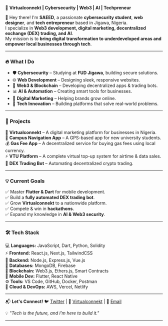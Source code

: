 
🚀 **Virtualconnekt | Cybersecurity | Web3 | AI | Techpreneur**

👋 Hey there! I'm **SAEED**, a passionate **cybersecurity student**, **web designer**, and **tech entrepreneur** based in Jigawa, Nigeria. <br/>
I specialize in **Web3 development, digital marketing, decentralized exchange (DEX) trading, and AI**. <br/>
My mission is to **bring digital transformation to underdeveloped areas and empower local businesses through tech**.<br/>

---

### 🔥 **What I Do**
- 🛡️ **Cybersecurity** – Studying at **FUD Jigawa**, building secure solutions.<br/>
- 🌐 **Web Development** – Designing sleek, responsive websites.<br/>
- 💱 **Web3 & Blockchain** – Developing decentralized apps & trading bots.<br/>
- 📊 **AI & Automation** – Creating smart tools for businesses.<br/>
- 📢 **Digital Marketing** – Helping brands grow online.<br/>
- 📍 **Tech Innovation** – Building platforms that solve real-world problems.<br/>

---

### 📌 **Projects**
🚀 **Virtualconnekt** – A digital marketing platform for businesses in Nigeria.  <br/>
📍 **Campus Navigation App** – A GPS-based app for new university students.  <br/>
💰 **Gas Fee App** – A decentralized service for buying gas fees using local currency.  <br/>
⚡ **VTU Platform** – A complete virtual top-up system for airtime & data sales.  <br/>
🤖 **DEX Trading Bot** – Automating decentralized crypto trading.  <br/>

---

### 💡 **Current Goals**
✅ Master **Flutter & Dart** for mobile development.  <br/>
✅ Build a **fully automated DEX trading bot**.  <br/>
✅ Grow **Virtualconnekt** to a nationwide platform.  <br/>
✅ Compete & win in **hackathons**.  <br/>
✅ Expand my knowledge in **AI & Web3 security**.  <br/>

---

### 🛠️ **Tech Stack**
💻 **Languages:** JavaScript, Dart, Python, Solidity  <br/>
⚡ **Frontend:** React.js, Next.js, TailwindCSS  <br/>
📡 **Backend:** Node.js, Express.js, Vue.js<br/>
💾 **Databases:** MongoDB, Firebase  <br/>
🔗 **Blockchain:** Web3.js, Ethers.js, Smart Contracts  <br/>
📱 **Mobile Dev:** Flutter, React Native  <br/>
⚙️ **Tools:** VS Code, GitHub, Docker, Postman  <br/>
🚀 **Cloud & DevOps:** AWS, Vercel, Netlify  <br/>

---

📬 **Let's Connect!**
 🐦 [Twitter](https://x.com/bugyman66?t=WVKROFVfyKoSpwERK5Jg7Q&s=09) | 🔗 [Virtualconnekt](https://virtualconnekt.com.ng) | 📩 [Email](saidabbaahmad@gmail.com)  <br/>

💡 _"Tech is the future, and I’m here to build it."_  

---
